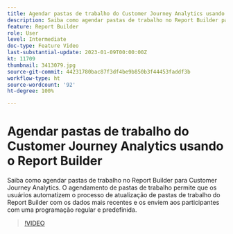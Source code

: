 ```yaml
---
title: Agendar pastas de trabalho do Customer Journey Analytics usando o Report Builder
description: Saiba como agendar pastas de trabalho no Report Builder para Customer Journey Analytics. O agendamento de pastas de trabalho permite que os usuários automatizem o processo de atualização de pastas de trabalho do Report Builder com os dados mais recentes e os enviem aos participantes com uma programação regular e predefinida.
feature: Report Builder
role: User
level: Intermediate
doc-type: Feature Video
last-substantial-update: 2023-01-09T00:00:00Z
kt: 11709
thumbnail: 3413079.jpg
source-git-commit: 44231780bac87f3df4be9b850b3f44453faddf3b
workflow-type: ht
source-wordcount: '92'
ht-degree: 100%

---
```



# Agendar pastas de trabalho do Customer Journey Analytics usando o Report Builder

Saiba como agendar pastas de trabalho no Report Builder para Customer Journey Analytics. O agendamento de pastas de trabalho permite que os usuários automatizem o processo de atualização de pastas de trabalho do Report Builder com os dados mais recentes e os enviem aos participantes com uma programação regular e predefinida.

>[!VIDEO](https://video.tv.adobe.com/v/3413079/?quality=12&learn=on)
